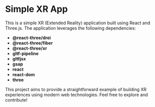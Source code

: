 # Simple XR App

This is a simple XR (Extended Reality) application built using React and Three.js. The application leverages the following dependencies:

- **@react-three/drei**
- **@react-three/fiber**
- **@react-three/xr**
- **gltf-pipeline**
- **gltfjsx**
- **gsap**
- **react**
- **react-dom**
- **three**

This project aims to provide a straightforward example of building XR experiences using modern web technologies. Feel free to explore and contribute!
